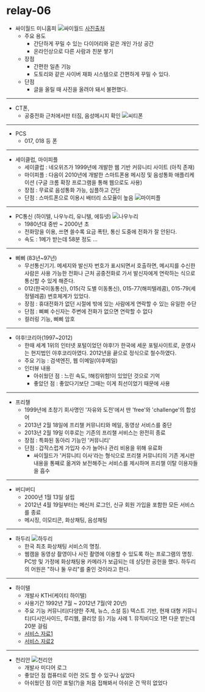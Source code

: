 # relay-06

- 싸이월드 미니홈피
    ![싸이월드](https://i.imgur.com/XvMcpBJ.png)
    [사진출처](http://www.kookje.co.kr/contents/newsbody.asp?code=0800&key=20191217.99099008271)
    - 주요 용도
        - 간단하게 꾸밀 수 있는 다이어리와 같은 개인 가상 공간
        - 온라인상으로 다른 사람과 친분 쌓기
    - 장점
        - 간편한 일촌 기능
        - 도토리와 같은 사이버 재화 시스템으로 간편하게 꾸밀 수 있다.
    - 단점
        - 글을 올릴 때 사진을 올려야 돼서 불편했다.
 
---

- CT폰, 
    - 공중전화 근처에서만 터짐, 음성메시지 확인
     ![씨티폰](https://i.imgur.com/YBqFRqB.png)

---

- PCS
    - 017, 018 등 폰

---
 
- 세이클럽, 마이피플 
    - 세이클럽 : 네오위즈가 1999년에 개발한 웹 기반 커뮤니티 사이트 (아직 존재)
    - 마이피플 : 다음이 2010년에 개발한 스마트폰용 메시징 및 음성통화 애플리케이션 (구글 크롬 확장 프로그램을 통해 웹으로도 사용)
    - 장점 : 무료로 음성통화 가능, 심플하고 간단
    - 단점 : 스마트폰으로 이용시 배터리 소모율이 높음
    ![마이피플](https://t1.daumcdn.net/cfile/tistory/157F6C0E4CFE622320?download)

 
 ---
    
- PC통신 (하이텔, 나우누리, 유니텔, 에듀넷)
    ![나우누리](https://w.namu.la/s/9b1482f427a977df2f5613b16d0dd5574404beb97a35e1a3a9266ff5439a6351e3b884f65ff1b1d74291fd1fed4dd4fc977999011ded56e4aded887e3a44515dbd27d5130c0c236030bb93e104d307ed3491988d090f2856fe4c072c235d4c3d)
    - 1980년대 중반 ~ 2000년 초
    - 전화망을 이용, 쓰면 쓸수록 요금 폭탄, 통신 도중에 전화가 잘 안된다.
    - 속도 : 1메가 받는데 58분 정도 ...
    
---
    
- 삐삐 (83년~97년)
    - 무선통신기기. 메세지와 발신자 번호가 표시되면서 호출하면, 메시지를 수신한 사람은 사용 가능한 전화나 근처 공중전화로 가서 발신자에게 연락하는 식으로 통신할 수 있게 해준다. 
    - 012(한국이동통신), 015(각 도별 이동통신), 015-77(해피텔레콤), 015-79(세정텔레콤) 번호체계가 있었다.
    - 장점 : 휴대전화가 없던 시절에 밖에 있는 사람에게 연락할 수 있는 유일한 수단
    - 단점 : 삐삐 수신자는 주변에 전화가 없으면 연락할 수 없다
    - 컬러링 기능, 삐삐 암호

---

- 야후!코리아(1997~2012)
    - 한때 세계 1위의 인터넷 포털이었던 야후!가 한국에 세운 포털사이트로, 운영사는 현지법인 야후코리아였다. 2012년을 끝으로 정식으로 철수하였다. 
    - 주요 기능 : 검색엔진, 웹 이메일(야후메일)
    - 인터뷰 내용
        - 아쉬웠던 점 : 느린 속도, !해킹위험!이 있었던 것으로 기억
        - 좋았던 점 : 좋았다기보단 그때는 이게 최선이었기 때문에 사용

---


- 프리챌
    - 1999년에 초창기 회사명인 '자유와 도전'에서 딴 'free'와 'challenge'의 합성어
    - 2013년 2월 18일에 프리챌 커뮤니티와 메일, 동영상 서비스를 중단
    - 2013년 2월 19일 이후로는 기존의 프리챌 서비스는 완전히 종료
    - 장점 : 특화된 동아리 기능인 '커뮤니티'
    - 단점 : 갑작스럽게 가입자 수가 늘어나 관리 비용을 위해 유료화
        - 싸이월드가 '커뮤니티 이사'라는 형식으로 프리챌 커뮤니티의 기존 게시판 내용을 통째로 옮겨와 보전해주는 서비스를 제시하며 프리챌 이탈 이용자들을 흡수

---

- 버디버디
    -  2000년 1월 13일 설립
    -  2012년 4월 19일부터는 메신저 로그인, 신규 회원 가입을 포함한 모든 서비스를 종료
    -  메시징, 이모티콘, 화상채팅, 음성채팅

---

- 하두리
    ![하두리](https://i.imgur.com/418ndYr.png)
    - 한국 최초 화상채팅 서비스의 명칭.
    - 웹캠을 동영상 촬영이나 사진 촬영에 이용할 수 있도록 하는 프로그램의 명칭. PC방 및 가정에 화상채팅용 카메라가 보급되는 데 상당한 공헌을 했다. 하두리의 어원은 "하나 둘 우리"를 줄인 것이라고 한다.


---

- 하이텔
    - 개발사
        KTH(케이티 하이텔)
    - 사용기간
        1992년 7월 ~ 2012년 7월(약 20년)
    - 주요 기능
        커뮤니티(다양한 주제, 뉴스, 소설 등)
        텍스트 기반, 현재 대형 커뮤니티(디시인사이드, 루리웹, 클리앙 등) 기능
        사례 1. 뮤직비디오 1편 다운 받는데 20분 걸림
    - [서비스 자료1](https://www.google.com/search?q=%ED%95%98%EC%9D%B4%ED%85%94+%EC%86%8C%EC%84%A4&sxsrf=ALeKk035fiyMO6rH1oijnYWEzO2IN1WsTQ:1595816535022&source=lnms&tbm=isch&sa=X&ved=2ahUKEwi2g8ntr-zqAhXS3mEKHUfrA9UQ_AUoAXoECAwQAw&biw=718&bih=747#imgrc=37AHjPKbcD5bmM)
    - [서비스 자료2](https://www.google.com/search?q=%ED%95%98%EC%9D%B4%ED%85%94+%EC%86%8C%EC%84%A4&sxsrf=ALeKk035fiyMO6rH1oijnYWEzO2IN1WsTQ:1595816535022&source=lnms&tbm=isch&sa=X&ved=2ahUKEwi2g8ntr-zqAhXS3mEKHUfrA9UQ_AUoAXoECAwQAw&biw=718&bih=747#imgrc=4oKLNcBE3Z11bM)

---

- 천리안
    ![천리안](https://i.imgur.com/KoYYZ5Y.png)
    - 개발사
       미디어 로그
    - 좋았던 점
       컴퓨터로 이런 것도 할 수 있구나 싶었다
    - 아쉬웠던 점
       이런 포털(?)을 처음 접해봐서 아쉬운 건 딱히 없었다
    
        





